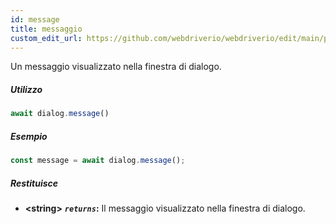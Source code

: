 ```yaml
---
id: message
title: messaggio
custom_edit_url: https://github.com/webdriverio/webdriverio/edit/main/packages/webdriverio/src/commands/dialog/message.ts
---
```


Un messaggio visualizzato nella finestra di dialogo.

##### Utilizzo

```js
await dialog.message()
```

##### Esempio

```js title="dialogMessage.js"
const message = await dialog.message();
```

##### Restituisce

- **&lt;string&gt;**
            **<code><var>returns</var></code>:**   Il messaggio visualizzato nella finestra di dialogo.
